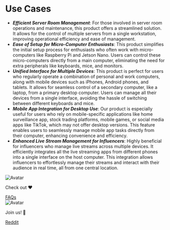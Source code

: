 # Use Cases
* ***Efficient Server Room Management***: For those involved in server room operations and maintenance, this product offers a streamlined solution. It allows for the control of multiple servers from a single workstation, improving operational efficiency and ease of management.
* ***Ease of Setup for Micro-Computer Enthusiasts***: This product simplifies the initial setup process for enthusiasts who often work with micro-computers like Raspberry Pi and Jetson Nano. Users can control these micro-computers directly from a main computer, eliminating the need for extra peripherals like keyboards, mice, and monitors.
* ***Unified Interface for Multiple Devices***: This product is perfect for users who regularly operate a combination of personal and work computers, along with mobile devices such as iPhones, Android phones, and tablets. It allows for seamless control of a secondary computer, like a laptop, from a primary desktop computer. Users can manage all their devices from a single interface, avoiding the hassle of switching between different keyboards and mice.
* ***Mobile App Integration for Desktop Use***: Our product is especially useful for users who rely on mobile-specific applications like home surveillance app, stock trading platforms, mobile games, or social media apps like TikTok, which may not offer desktop versions. This feature enables users to seamlessly manage mobile app tasks directly from their computer, enhancing convenience and efficiency.
* ***Enhanced Live Stream Management for Influencers***: Highly beneficial for influencers who manage live streams across multiple devices. It efficiently integrates all the live streaming apps from different phones into a single interface on the host computer. This integration allows influencers to effortlessly manage their streams and interact with their audience in real time, all from one central location.

<section class="dialogue-section-white common-section-style" id="dialogues-section">
    <div class="container">
    <div class="callout-button-container">
        <div class="dialogue-bubble" id="op-bubble">
        <img src="/images/op-avatar.jpg" alt="Avatar" class="avatar" draggable="false">
        <p>Check out ❤️</p>
        <a href="/faq" class="md-button md-button--primary" id="join-waitlist-button">FAQs</a>
        </div>
        <div class="dialogue-bubble" id="op-bubble">
        <img src="/images/op-avatar.jpg" alt="Avatar" class="avatar" draggable="false">
        <p>Join us! 💬</p>
        <a href="https://www.reddit.com/r/Openterface_miniKVM/" class="md-button md-button--primary" id="join-waitlist-button">Reddit</a>
        </div>
    </div>
</section>